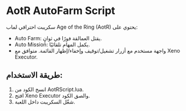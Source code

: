 # AotR AutoFarm Script
سكريبت احترافي لماب Age of the Ring (AotR) يحتوي على:
- Auto Farm: يقتل العمالقة فورًا في ثوانٍ.
- Auto Mission: يكمل المهام تلقائيًا.
- واجهة مستخدم مع أزرار تشغيل/توقيف وإخفاء/إظهار القائمة.
متوافق مع Xeno Executor.

## طريقة الاستخدام:
1. انسخ الكود من AotRScript.lua.
2. افتح Xeno Executor والصق الكود.
3. شغّل السكريبت داخل اللعبة.
